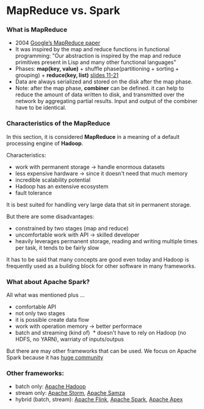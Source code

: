 # MapReduce vs. Spark

### What is MapReduce
 - 2004 [Google’s MapReduce paper](https://static.googleusercontent.com/media/research.google.com/en//archive/mapreduce-osdi04.pdf)
 - It was inspired by the map and reduce functions in functional programming: "Our abstraction is inspired by the map and reduce primitives present in Lisp and many other functional languages"
 - Phases: **map(key, value)** + shuffle phase(partitioning + sorting + grouping) + **reduce(key, list<value>)** [slides 11-21](https://www.slideshare.net/JoaquinVanschoren/hadoop-tutorial-12877034)
 - Data are always serialized and stored on the disk after the map phase.
 - Note: after the map phase, **combiner** can be defined. it can help to reduce the amount of data written to disk, and transmitted over the network by aggregating partial results. Input and output of the combiner have to be identical. 

### Characteristics of the MapReduce
In this section, it is considered **MapReduce** in a meaning of a default processing engine of **Hadoop**.

  Characteristics:
   * work with permanent storage -> handle enormous datasets
   * less expensive hardware -> since it doesn't need that much memory
   * incredible scalability potential
   * Hadoop has an extensive ecosystem
   * fault tolerance 

It is best suited for handling very large data that sit in permanent storage.

But there are some disadvantages:
  * constrained by two stages (map and reduce)
  * uncomfortable work with API -> skilled developer
  * heavily leverages permanent storage, reading and writing multiple times per task, it tends to be fairly slow

It has to be said that many concepts are good even today and Hadoop is frequently used as a building block for other software in many frameworks.

### What about Apache Spark?
All what was mentioned plus ...
  * comfortable API
  * not only two stages
  * it is possible create data flow
  * work with operation memory -> better performace
  * batch and streaming (kind of)
  * doesn't have to rely on Hadoop (no HDFS, no YARN), warriaty of inputs/outpus

But there are may other frameworks that can be used. We focus on Apache Spark because it has [huge community](https://www.openhub.net/p/apache-spark) 

### Other frameworks:
  * batch only: [Apache Hadoop](http://hadoop.apache.org/)
  * stream only: [Apache Storm](http://storm.apache.org/), [Apache Samza](http://samza.apache.org/)
  * hybrid (batch, stream): [Apache Flink](https://flink.apache.org/), [Apache Spark](https://spark.apache.org/), [Apache Apex](https://apex.apache.org/)
